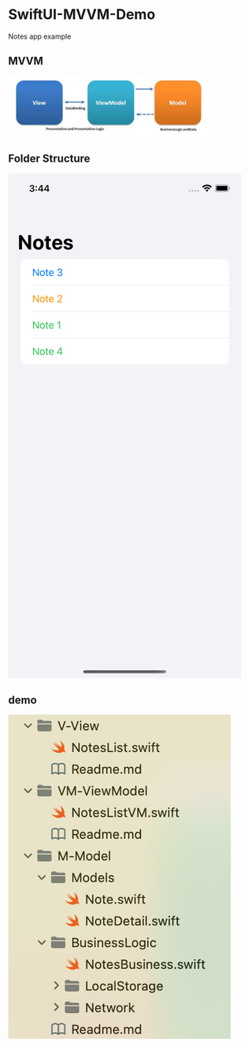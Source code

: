 # SwiftUI-MVVM-Demo
Notes app example

## MVVM
![Screenshot](MVVM.png)

## Folder Structure
![Screenshot](UI.png)

## demo
![Screenshot](folder-structure.png)
